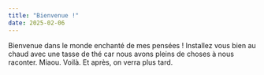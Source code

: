 ```yaml
---
title: "Bienvenue !"
date: 2025-02-06
---
```


Bienvenue dans le monde enchanté de mes pensées ! Installez vous bien au chaud avec une tasse de thé car nous avons pleins de choses à nous raconter. Miaou. Voilà. Et après, on verra plus tard.
